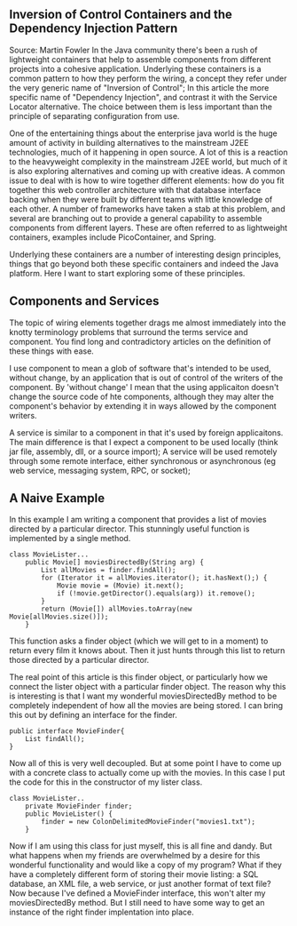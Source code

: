 ## Inversion of Control Containers and the Dependency Injection Pattern
Source: Martin Fowler
In the Java community there's been a rush of lightweight containers that help to assemble components from different projects into a cohesive application.
Underlying these containers is a common pattern to how they perform the wiring, a concept they refer under the very generic name of "Inversion of Control";
In this article the more specific name of "Dependency Injection", and contrast it with the Service Locator alternative.
The choice between them is less important than the principle of separating configuration from use.

One of the entertaining things about the enterprise java world is the huge amount of activity in building alternatives to the mainstream J2EE technologies, much of it happening in open source.
A lot of this is a reaction to the heavyweight complexity in the mainstream J2EE world, but much of it is also exploring alternatives and coming up with creative ideas.
A common issue to deal with is how to wire together different elements: how do you fit together this web controller architecture with that database interface backing when they were built by different teams with little knowledge of each other.
A number of frameworks have taken a stab at this problem, and several are branching out to provide a general capability to assemble components from different layers.
These are often referred to as lightweight containers, examples include PicoContainer, and Spring.

Underlying these containers are a number of interesting design principles, things that go beyond both these specific containers and indeed the Java platform.
Here I want to start exploring some of these principles.

## Components and Services
The topic of wiring elements together drags me almost immediately into the knotty terminology problems that surround the terms service and component.
You find long and contradictory articles on the definition of these things with ease.

I use component to mean a glob of software that's intended to be used, without change, by an application that is out of control of the writers of the component.
By 'without change' I mean that the using applicaiton doesn't change the source code of hte components, although they may alter the component's behavior by extending it in ways allowed by the component writers.

A service is similar to a component in that it's used by foreign applicaitons. The main difference is that I expect a component to be used locally (think jar file, assembly, dll, or a source import);
A service will be used remotely through some remote interface, either synchronous or asynchronous (eg web service, messaging system, RPC, or socket);

## A Naive Example
In this example I am writing a component that provides a list of movies directed by a particular director.
This stunningly useful function is implemented by a single method.
```
class MovieLister...
    public Movie[] moviesDirectedBy(String arg) {
        List allMovies = finder.findAll();
        for (Iterator it = allMovies.iterator(); it.hasNext();) {
            Movie movie = (Movie) it.next();
            if (!movie.getDirector().equals(arg)) it.remove();
        }
        return (Movie[]) allMovies.toArray(new Movie[allMovies.size()]);
    }

```
This function asks a finder object (which we will get to in a moment) to return every film it knows about. Then it just hunts through this list to return those directed by a particular director.

The real point of this article is this finder object, or particularly how we connect the lister object with a particular finder object.
The reason why this is interesting is that I want my wonderful moviesDirectedBy method to be completely independent of how all the movies are being stored.
I can bring this out by defining an interface for the finder.
```
public interface MovieFinder{
    List findAll();
}
```
Now all of this is very well decoupled. But at some point I have to come up with a concrete class to actually come up with the movies.
In this case I put the code for this in the constructor of my lister class.
```
class MovieLister..
    private MovieFinder finder;
    public MovieLister() {
        finder = new ColonDelimitedMovieFinder("movies1.txt");
    }
 ```
Now if I am using this class for just myself, this is all fine and dandy.
But what happens when my friends are overwhelmed by a desire for this wonderful functionality and would like a copy of my program?
What if they have a completely different form of storing their movie listing: a SQL database, an XML file, a web service, or just another format of text file?
Now because I've defined a MovieFinder interface, this won't alter my moviesDirectedBy method. But I still need to have some way to get an instance of the right finder implentation into place.
